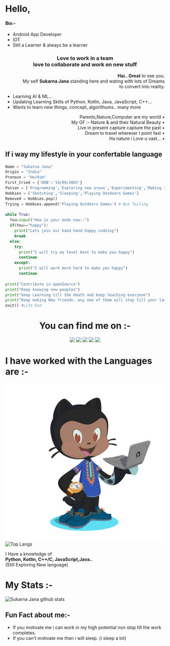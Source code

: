 # Hello, 

#### Bio:-
* Android App Developer
* IOT
* Still a Learner & always be a learner

<h3 align="center">Love to work in a team<br>love to collaborate and work on new stuff</h3>

<p align="right">
  <b>Hai.. Great</b> to see you.<br>My self <b>Sukarna Jana</b> standing here and wating with lots of Dreams<br>to convert into reality.
</p>

* Learning AI & ML...
* Updating Learning Skills of Python, Kotlin, Java, JavaScript, C++...
* Wants to learn new things, concept, algorithums.. many more

<p align="right">
  Parents,Nature,Computer are my world &#8226;<br>
  My GF :- Nature & and their Natural Beauty &#8226;<br>
  Live in present capture capture the past &#8226;<br>
  Dream to travel wherever I point fast &#8226;<br>
  Ha nature i Love u vast... &#8226;
</p>

## If i way my lifestyle in your confertable language
```python
Name = "Sukarna Jana"
Origin = "India"
Pronoun = "He/Him"
First_Cried = {'DOB':'19/09/2003'}
Pation = ['Programming','Exploring new areas','Experimenting','Making IOT Projects']
Hobbies = ['Sketching','Sleeping','Playing Outdoors Games']
Removed = Hobbies.pop()
Trying = Hobbies.append('Playing Outdoors Games') # But failing

while True:
  You=input("How is your mode now:-")
  if(You=="happy"):
    print("Lets join our hand hand happy codeing")
    break
  else:
    try:
      print("I will try my level best to make you happy")
      continue
    except:
      print("I will work more hard to make you happy")
      continue

print("Contribute in openSource")
print("Keep knowing new peoples")
print("keep Learning till the death and keep teaching everyone")
print("Keep making New friends. any one of them will stay till your last breath")
exit() #Life End
```

<h1 align="center">You can find me on :-</h1>
<p align="center">
  <a href="https://twitter.com/JanaSukarna">
    <img src="https://img.shields.io/badge/Twitter-%231DA1F2.svg?&style=plastic&logo=twitter&logoColor=white" height=20></a>
  <a href="https://www.instagram.com/sukarnascience/">
    <img src="https://img.shields.io/badge/Instagram-%23E4405F.svg?&style=plastic&logo=instagram&logoColor=white" height=20></a>
  <a href="https://www.facebook.com/sukarna.jana.9">
    <img src="https://img.shields.io/badge/Facebook-%234267B2.svg?&style=plastic&logo=facebook&logoColor=white" height=20></a>
  <a href="https://dev.to/sukarnascience">
    <img src="https://img.shields.io/badge/DEV.TO-%230A0A0A.svg?&style=plastic&logo=dev-dot-to&logoColor=white" height=20></a>
  <a href="https://stackoverflow.com/users/13509333/sukarna-jana">
    <img src="https://img.shields.io/badge/Stack Overflow-%23F48024.svg?&style=plastic&logo=stackoverflow&logoColor=white" height=20></a>
</p>

<h1 align="left">I have worked with the Languages are :-</h1>
<img align="right" src="Octocat.png" alt="My Octocat" width="500" height="500">
<p align="left">
  <img src="https://github-readme-stats.vercel.app/api/top-langs/?username=Sukarnascience&langs_count=8&bg_color=30,e96443,904e95&title_color=fff&text_color=000" alt="Top Langs">
</p>  
<p align="left">
  I Have a knowledge of <br><b>Python, Kotlin, C++/C, JavaScript,Java..</b><br>(Still Exploring New language)
</p>

<h1 align="left">My Stats :-</h1>
<p align="left">
<img src="https://github-readme-stats.vercel.app/api?username=Sukarnascience&show_icons=true&bg_color=30,e96443,904e95&title_color=fff&text_color=000" alt="Sukarna Jana github stats">
</p>

## Fun Fact about me:- ##
* If you motivate me i can work in my high potential non stop till the work completes.
* If you can't motivate me then i will sleep. (i sleep a lot)
